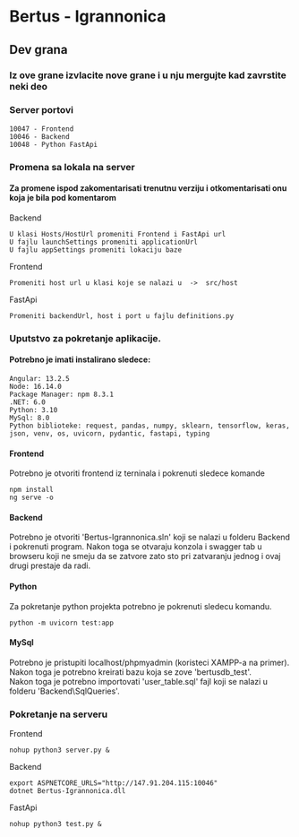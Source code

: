 # Bertus - Igrannonica

## Dev grana

### Iz ove grane izvlacite nove grane i u nju mergujte kad zavrstite neki deo

### Server portovi

	10047 - Frontend
	10046 - Backend
	10048 - Python FastApi
	
### Promena sa lokala na server

#### Za promene ispod zakomentarisati trenutnu verziju i otkomentarisati onu koja je bila pod komentarom  

Backend  

	U klasi Hosts/HostUrl promeniti Frontend i FastApi url
	U fajlu launchSettings promeniti applicationUrl
	U fajlu appSettings promeniti lokaciju baze

Frontend  

	Promeniti host url u klasi koje se nalazi u  ->  src/host

FastApi  

	Promeniti backendUrl, host i port u fajlu definitions.py


### Uputstvo za pokretanje aplikacije.

#### Potrebno je imati instalirano sledece:

    Angular: 13.2.5  
    Node: 16.14.0  
    Package Manager: npm 8.3.1  
    .NET: 6.0  
    Python: 3.10  
    MySql: 8.0  
    Python biblioteke: request, pandas, numpy, sklearn, tensorflow, keras, json, venv, os, uvicorn, pydantic, fastapi, typing  


#### Frontend

Potrebno je otvoriti frontend iz terninala i pokrenuti sledece komande  

    npm install
    ng serve -o

#### Backend

Potrebno je otvoriti 'Bertus-Igrannonica.sln' koji se nalazi u folderu Backend i pokrenuti program. Nakon toga se otvaraju konzola i swagger tab u  browseru koji ne smeju da se zatvore zato sto pri zatvaranju jednog i ovaj drugi prestaje da radi.  

#### Python

Za pokretanje python projekta potrebno je pokrenuti sledecu komandu.  

    python -m uvicorn test:app

#### MySql
  
Potrebno je pristupiti localhost/phpmyadmin (koristeci XAMPP-a na primer). Nakon toga je potrebno kreirati bazu koja se zove 'bertusdb_test'.  
Nakon toga je potrebno importovati 'user_table.sql' fajl koji se nalazi u folderu 'Backend\SqlQueries'.   


### Pokretanje na serveru

Frontend  

	nohup python3 server.py &

Backend  

	export ASPNETCORE_URLS="http://147.91.204.115:10046"
	dotnet Bertus-Igrannonica.dll

FastApi  

	nohup python3 test.py &